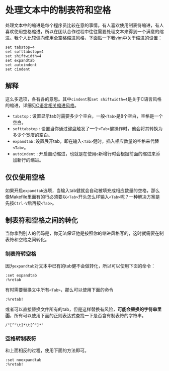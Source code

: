 处理文本中的制表符和空格
=========================

处理文本中的缩进是每个程序员比较在意的事情。有人喜欢使用制表符缩进，有人喜欢使用空格缩进，所以在团队合作过程中往往需要处理文本来得到一个满意的缩进。我个人比较偏向使用全空格缩进风格，下面贴一下我vim中关于缩进的设置：
```viml
set tabstop=4
set softtabstop=4
set shiftwidth=4
set expandtab
set autoindent
set cindent 
```

解释
---------------
这么多选项，各有各的意思。其中`cindent`和`set shiftwidth=4`是关于C语言风格的缩进，详细见[C语言相关缩进风格](Intent-c-style-text.md)。
* `tabstop` : 设置显示tab时需要多少个空白，一般`<Tab>`是8个空白，空格是一个空白。
* `softtabstop` : 设置当你通过键盘触发了一个`<Tab>`健操作时，他会将其转换为多少个宽度的空白。
* `expandtab` :设置展开tab，即在输入`<Tab>`健时，插入相应数量的空格来代替`<Tab>`。
* `autoindent` : 开启自动缩进，也就是在使用`o`新增行时会根据前面的缩进来添加新行的缩进。

仅仅使用空格
----------------
如果开启`expandtab`选项，当输入tab健就会自动被填充成相应数量的空格，那么像Makefile里面有的行必须要以`<Tab>`开头怎么样输入`<Tab>`呢？一种解决方案是先按`Ctrl-V`后再按`<Tab>`。

制表符和空格之间的转化
-------------------------
当你拿到别人的代码是，你无法保证他是按照你的缩进风格写的，这时就需要在制表符和空格之间转化。

### 制表符转空格
因为`expandtab`对文本中已有的tab健不会做转化，所以可以使用下面的命令：
```viml
:set expandtab
:%retab
```
有时需要替换文中所有`<Tab>`，那么可以使用下面的命令
```viml
:%retab!
```

或者可以直接替换文件所有的tab，但是这样替换有风险，**可能会替换的字符串里面<Tab>**，所有可以使用下面的正则表达式查找一下是否含有制表符的字符串。
```viml
/"[^"\t]*\t[^"]*"
```

### 空格转制表符
和上面相反的过程，使用下面的方法即可。

```viml
:set noexpandtab
:%retab!
```


